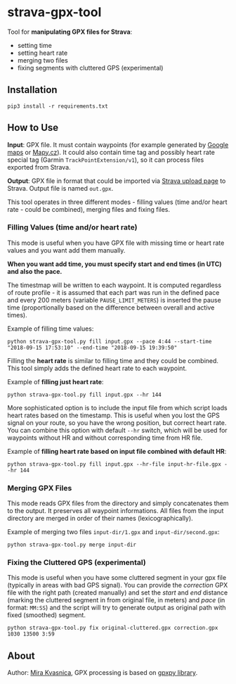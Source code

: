 # strava-gpx-tool

Tool for **manipulating GPX files for Strava**:

- setting time
- setting heart rate
- merging two files
- fixing segments with cluttered GPS (experimental)

## Installation
```shell
pip3 install -r requirements.txt
```

## How to Use

**Input**: GPX file. It must contain waypoints (for example generated by [Google maps](https://maps.google.com) or [Mapy.cz](https://mapy.cz)). It could also contain time tag and possibly heart rate special tag (Garmin `TrackPointExtension/v1`), so it can process files exported from Strava.

**Output**: GPX file in format that could be imported via [Strava upload page](https://www.strava.com/upload/select) to Strava. Output file is named `out.gpx`.

This tool operates in three different modes - filling values (time and/or heart rate - could be combined), merging files and fixing files.

### Filling Values (time and/or heart rate)

This mode is useful when you have GPX file with missing time or heart rate values and you want add them manually.

**When you want add time, you must specify start and end times (in UTC) and also the pace.**

The timestmap will be written to each waypoint. It is computed regardless of route profile - it is assumed that each part was run in the defined pace and every 200 meters (variable `PAUSE_LIMIT_METERS`) is inserted the pause time (proportionally based on the difference between overall and active times).

Example of filling time values:

```shell
python strava-gpx-tool.py fill input.gpx --pace 4:44 --start-time "2018-09-15 17:53:10" --end-time "2018-09-15 19:39:50"
```

Filling the **heart rate** is similar to filling time and they could be combined. This tool simply adds the defined heart rate to each waypoint.

Example of **filling just heart rate**:

```shell
python strava-gpx-tool.py fill input.gpx --hr 144
```

More sophisticated option is to include the input file from which script loads heart rates based on the timestamp. This is useful when you lost the GPS signal on your route, so you have the wrong position, but correct heart rate. You can combine this option with default `--hr` switch, which will be used for waypoints without HR and without corresponding time from HR file.

Example of **filling heart rate based on input file combined with default HR**:
```shell
python strava-gpx-tool.py fill input.gpx --hr-file input-hr-file.gpx --hr 144
```

### Merging GPX Files

This mode reads GPX files from the directory and simply concatenates them to the output. It preserves all waypoint informations. All files from the input directory are merged in order of their names (lexicographically).

Example of merging two files `input-dir/1.gpx` and `input-dir/second.gpx`:

```shell
python strava-gpx-tool.py merge input-dir
```

### Fixing the Cluttered GPS (experimental)

This mode is useful when you have some cluttered segment in your gpx file (typically in areas with bad GPS signal). You can provide the *correction* GPX file with the right path (created manually) and set the *start* and *end* distance (marking the cluttered segment in from original file, in meters) and *pace* (in format: `MM:SS`) and the script will try to generate output as original path with fixed (smoothed) segment.

```shell
python strava-gpx-tool.py fix original-cluttered.gpx correction.gpx 1030 13500 3:59
```

## About

Author: [Mira Kvasnica](http://niwi.cz), GPX processing is based on [gpxpy library](https://github.com/tkrajina/gpxpy).